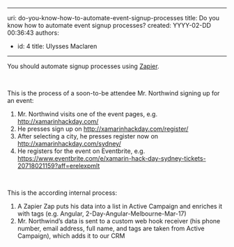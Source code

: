 

---
uri: do-you-know-how-to-automate-event-signup-processes
title: Do you know how to automate event signup processes?
created: YYYY-02-DD 00:36:43
authors:
  - id: 4
    title: Ulysses Maclaren
---




<span class='intro'> ​You should automate signup processes using <a href="https&#58;//zapier.com/">Zapier</a>.<br><div><br></div> </span>

<p>This is the process of&#160;a&#160;soon-to-be attendee&#160;Mr. Northwind signing up for an&#160;event&#58;<br></p><p></p><ol><li>Mr. Northwind visits one of the&#160;event pages, e.g. <a href="http&#58;//xamarinhackday.com/">http&#58;//xamarinhackday.com/</a><br></li><li>He presses sign up on <a href="http&#58;//xamarinhackday.com/register/">http&#58;//xamarinhackday.com/register/</a><br></li><li>After selecting a city, he presses register now on <a href="http&#58;//xamarinhackday.com/sydney/">http&#58;//xamarinhackday.com/sydney/</a><br></li><li>He registers for the event on Eventbrite, e.g. <a href="https&#58;//www.eventbrite.com/e/xamarin-hack-day-sydney-tickets-20718021159?aff=erelexpmlt">https&#58;//www.eventbrite.com/e/xamarin-hack-day-sydney-tickets-20718021159?aff=erelexpmlt​</a><br></li></ol><div><br></div><p class="ssw15-rteElement-P">This is the according internal process&#58;<br></p><ol><li>A Zapier Zap puts his data into a list in Active Campaign and enriches it with tag​s&#160;(e.g.&#160;Angular, 2-Day-Angular-Melbourne-Mar-17)<br></li><li>Mr. Northwind’s data is sent to a custom web hook​ receiver​ (his phone number, email address, full name, and tags are taken from Active Campaign), which adds it to our CRM​<br></li></ol><br><p></p>


